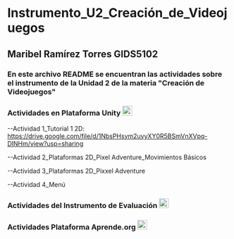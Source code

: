 # Instrumento_U2_Creación_de_Videojuegos
## Maribel Ramírez Torres    GIDS5102

### En este archivo README se encuentran las actividades sobre el instrumento de la Unidad 2 de la materia "Creación de Videojuegos"


### Actividades en Plataforma Unity <img width="22" height="22" alt="image" src="https://github.com/user-attachments/assets/6c552379-fce4-4c07-9227-b6faf0c8456e" />


--Actividad 1_Tutorial 1 2D: 
https://drive.google.com/file/d/1NbsPHsym2uyyXY0R5BSmVnXVpq-DlNHm/view?usp=sharing 

--Actividad 2_Plataformas 2D_Pixel Adventure_Movimientos Básicos

--Actividad 3_Plataformas 2D_Pixxel Adventure

--Actividad 4_Menú

### Actividades del Instrumento de Evaluación <img width="22" height="22" alt="image" src="https://github.com/user-attachments/assets/9b74a58f-0a38-45c1-b912-e78f5339aef5" />



### Actividades Plataforma Aprende.org <img width="22" height="22" alt="image" src="https://github.com/user-attachments/assets/d930474d-f38d-4364-92d9-09ff8052eeee" />


